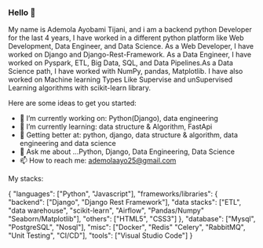 ### Hello 👋
My name is Ademola Ayobami Tijani, and i am a backend python Developer for the last 4 years, I have worked in a different python platform like Web Development, Data Engineer, and Data Science. As a Web Developer, I have worked on Django and Django-Rest-Framework. As a Data Engineer, I have worked on Pyspark, ETL, Big Data, SQL, and Data Pipelines.As a Data Science path, I have worked with NumPy, pandas, Matplotlib.
I have also worked on Machine learning Types Like Supervise and unSupervised Learning algorithms with scikit-learn library.



Here are some ideas to get you started:

- 🔭 I’m currently working on: Python(Django), data engineering
- 🌱 I’m currently learning: data structure & Algorithm, FastApi
- 👯 Getting better at: python, django, data structure & algorithm, data engineering and data science
- 💬 Ask me about ...Python, Django, Data Engineering, Data Science
- 📫 How to reach me: ademolaayo25@gmail.com



My stacks:

{
  "languages": ["Python", "Javascript"],
  "frameworks/libraries": {
    "backend": ["Django", "Django Rest Framework"],
    "data stacks": ["ETL", "data warehouse", "scikit-learn", "Airflow", "Pandas/Numpy" "Seaborn/Matplotlib"],
    "others": ["HTML5", "CSS3"]
  },
  "database": ["Mysql", "PostgreSQL", "Nosql"],
  "misc": ["Docker", "Redis" "Celery", "RabbitMQ", "Unit Testing", "CI/CD"],
  "tools": ["Visual Studio Code"]
}
